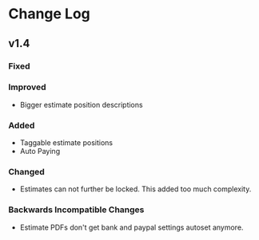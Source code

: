 # Change Log

## v1.4

### Fixed

### Improved

- Bigger estimate position descriptions

### Added

- Taggable estimate positions
- Auto Paying

### Changed

- Estimates can not further be locked. This added too much
  complexity.

### Backwards Incompatible Changes

- Estimate PDFs don't get bank and paypal settings autoset anymore.
